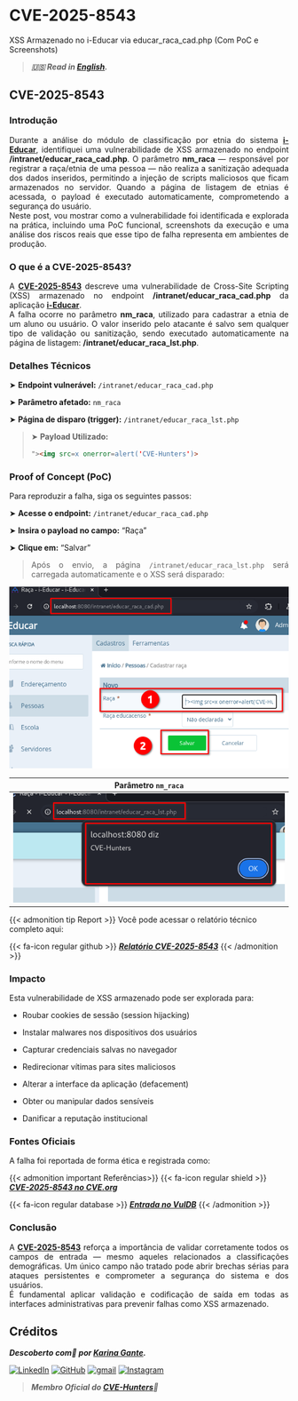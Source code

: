 # CVE-2025-8543


XSS Armazenado no i-Educar via educar_raca_cad.php (Com PoC e Screenshots)

<!--more-->

> ***🇺🇸 Read in [English](http://karinagante.github.io/cve-2025-8543/).***

## CVE-2025-8543

### Introdução

<p align="justify"> Durante a análise do módulo de classificação por etnia do sistema <b><a href="https://github.com/portabilis/i-educar" target=_blank>i-Educar</a></b>, identifiquei uma vulnerabilidade de XSS armazenado no endpoint <b>/intranet/educar_raca_cad.php</b>. O parâmetro <b>nm_raca</b> — responsável por registrar a raça/etnia de uma pessoa — não realiza a sanitização adequada dos dados inseridos, permitindo a injeção de scripts maliciosos que ficam armazenados no servidor. Quando a página de listagem de etnias é acessada, o payload é executado automaticamente, comprometendo a segurança do usuário. </br> Neste post, vou mostrar como a vulnerabilidade foi identificada e explorada na prática, incluindo uma PoC funcional, screenshots da execução e uma análise dos riscos reais que esse tipo de falha representa em ambientes de produção. </p>

### O que é a CVE-2025-8543?

<p align="justify"> A <b><a href="https://www.cve.org/CVERecord?id=CVE-2025-8543" target=_blank>CVE-2025-8543</a></b> descreve uma vulnerabilidade de Cross-Site Scripting (XSS) armazenado no endpoint <b>/intranet/educar_raca_cad.php</b> da aplicação <b><a href="https://github.com/portabilis/i-educar" target=_blank>i-Educar</a></b>. </br> A falha ocorre no parâmetro <b>nm_raca</b>, utilizado para cadastrar a etnia de um aluno ou usuário. O valor inserido pelo atacante é salvo sem qualquer tipo de validação ou sanitização, sendo executado automaticamente na página de listagem: <b>/intranet/educar_raca_lst.php</b>. </p>

### Detalhes Técnicos

➤ **Endpoint vulnerável:** `/intranet/educar_raca_cad.php`

➤ **Parâmetro afetado:** `nm_raca`

➤ **Página de disparo (trigger):** `/intranet/educar_raca_lst.php`

> ➤ **Payload Utilizado:** 
> ```html
>"><img src=x onerror=alert('CVE-Hunters')>
>```

### Proof of Concept (PoC)

Para reproduzir a falha, siga os seguintes passos:

➤ **Acesse o endpoint:** `/intranet/educar_raca_cad.php`

➤ **Insira o payload no campo:** “Raça”

➤ **Clique em:** “Salvar”

> <p align="justify">Após o envio, a página <code>/intranet/educar_raca_lst.php</code> será carregada automaticamente e o XSS será disparado:</p>

<p align="center">
<img src="/images/CVE-2025-8543/PoC1.png">
</p>

|   Parâmetro `nm_raca`         |
|:------------:|
| ![](/images/CVE-2025-8543/PoC2.png)    |

{{< admonition tip Report >}} 
Você pode acessar o relatório técnico completo aqui:

{{< fa-icon regular github >}} 
***[Relatório CVE-2025-8543](https://github.com/KarinaGante/KGSec/blob/main/CVEs/i-educar/CVE-2025-8543.md)***
{{< /admonition >}}

### Impacto

Esta vulnerabilidade de XSS armazenado pode ser explorada para:

- Roubar cookies de sessão (session hijacking)

- Instalar malwares nos dispositivos dos usuários

- Capturar credenciais salvas no navegador

- Redirecionar vítimas para sites maliciosos

- Alterar a interface da aplicação (defacement)

- Obter ou manipular dados sensíveis

- Danificar a reputação institucional

### Fontes Oficiais

A falha foi reportada de forma ética e registrada como:

{{< admonition important Referências>}} 
{{< fa-icon regular shield >}} 
***[CVE-2025-8543 no CVE.org](https://www.cve.org/CVERecord?id=CVE-2025-8543)***

{{< fa-icon regular database >}} 
***[Entrada no VulDB](https://vuldb.com/?id.318672)***
{{< /admonition >}}

### Conclusão

<p align="justify">A <b><a href="https://www.cve.org/CVERecord?id=CVE-2025-8543" target=_blank>CVE-2025-8543</a></b> reforça a importância de validar corretamente todos os campos de entrada — mesmo aqueles relacionados a classificações demográficas. Um único campo não tratado pode abrir brechas sérias para ataques persistentes e comprometer a segurança do sistema e dos usuários. </br> É fundamental aplicar validação e codificação de saída em todas as interfaces administrativas para prevenir falhas como XSS armazenado. </p>

## Créditos

***Descoberto com💜 por [Karina Gante](https://karinagante.github.io/).***

[![LinkedIn](https://skillicons.dev/icons?i=linkedin&theme=dark)](https://www.linkedin.com/in/karina-gante/)
[![GitHub](https://skillicons.dev/icons?i=github&theme=dark)](https://www.github.com/KarinaGante/)
[![gmail](https://skillicons.dev/icons?i=gmail&theme=dark)](mailto:karina.gante1@gmail.com)
[![Instagram](https://skillicons.dev/icons?i=instagram&theme=dark)](https://www.instagram.com/karinovisk02/)

> ***Membro Oficial do [CVE-Hunters](https://www.cvehunters.com/)🏹***
